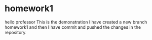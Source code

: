 # homework1
hello professor
This is the demonstration 
I have created a new branch homework1 and then I have commit and pushed the changes in the repository.
